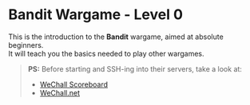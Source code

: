 # Bandit Wargame - Level 0  

This is the introduction to the **Bandit** wargame, aimed at absolute beginners.  
It will teach you the basics needed to play other wargames.  

> **PS:** Before starting and SSH-ing into their servers, take a look at:  
> - [WeChall Scoreboard](https://overthewire.org/information/wechall.html)  
> - [WeChall.net](https://wechall.net/)  
